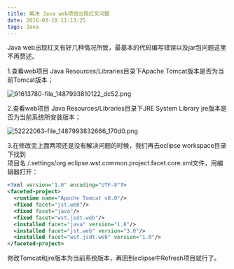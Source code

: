 ```yaml
---
title: 解决 Java web项目出现红叉问题
date: 2016-03-18 11:13:25
tags: Java
---
```

Java web出现红叉有好几种情况所致，最基本的代码编写错误以及jar包问题这里不再赘述。

1.查看web项目 Java Resources/Libraries目录下Apache Tomcat版本是否为当前Tomcat版本；

![91613780-file_1487993810122_dc52.png](https://www.tuchuang001.com/images/2017/06/11/91613780-file_1487993810122_dc52.png)

2.查看web项目 Java Resources/Libraries目录下JRE System Library jre版本是否为当前系统所安装版本；
<!--more-->

![52222063-file_1487993832666_170d0.png](https://www.tuchuang001.com/images/2017/06/11/52222063-file_1487993832666_170d0.png)

3.在修改完上面两项还是没有解决问题的时候，我们再去eclipse workspace目录下找到</br>项目名
/.settings/org.eclipse.wst.common.project.facet.core.xml文件，用编辑器打开：
```xml
<?xml version="1.0" encoding="UTF-8"?>
<faceted-project>
  <runtime name="Apache Tomcat v8.0"/>
  <fixed facet="jst.web"/>
  <fixed facet="java"/>
  <fixed facet="wst.jsdt.web"/>
  <installed facet="java" version="1.8"/>
  <installed facet="jst.web" version="3.0"/>
  <installed facet="wst.jsdt.web" version="1.0"/>
</faceted-project>
```
修改Tomcat和jre版本为当前系统版本，再回到eclipse中Refresh项目就行了。